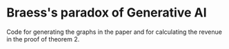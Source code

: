 # Braess's paradox of Generative AI

Code for generating the graphs in the paper and for calculating the revenue in the proof of theorem 2.
